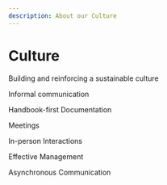 ```yaml
---
description: About our Culture
---
```


# Culture

Building and reinforcing a sustainable culture

Informal communication

Handbook-first Documentation

Meetings

In-person Interactions

Effective Management

Asynchronous Communication

